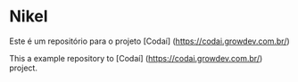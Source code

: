 # Nikel

Este é um repositório para o projeto [Codaí] (https://codai.growdev.com.br/)

This a example repository to [Codaí] (https://codai.growdev.com.br/) project.

